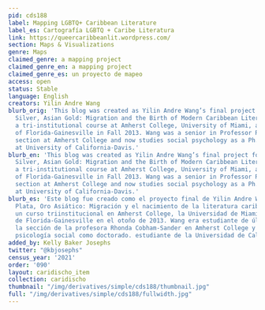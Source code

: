 ```yaml
---
pid: cds188
label: Mapping LGBTQ+ Caribbean Literature
label_es: Cartografía LGBTQ + Caribe Literatura
link: https://queercaribbeanlit.wordpress.com/
section: Maps & Visualizations
genre: Maps
claimed_genre: a mapping project
claimed_genre_en: a mapping project
claimed_genre_es: un proyecto de mapeo
access: open
status: Stable
language: English
creators: Yilin Andre Wang
blurb_orig: 'This blog was created as Yilin Andre Wang’s final project for &quot;Panama
  Silver, Asian Gold: Migration and the Birth of Modern Caribbean Literature,&quot;
  a tri-institutional course at Amherst College, University of Miami, and University
  of Florida-Gainesville in Fall 2013. Wang was a senior in Professor Rhonda Cobham-Sander’s
  section at Amherst College and now studies social psychology as a Ph.D. student
  at University of California-Davis.'
blurb_en: 'This blog was created as Yilin Andre Wang’s final project for &quot;Panama
  Silver, Asian Gold: Migration and the Birth of Modern Caribbean Literature,&quot;
  a tri-institutional course at Amherst College, University of Miami, and University
  of Florida-Gainesville in Fall 2013. Wang was a senior in Professor Rhonda Cobham-Sander’s
  section at Amherst College and now studies social psychology as a Ph.D. student
  at University of California-Davis.'
blurb_es: 'Este blog fue creado como el proyecto final de Yilin Andre Wang para &quot;Panamá
  Plata, Oro Asiático: Migración y el nacimiento de la literatura caribeña moderna&quot;.
  un curso triinstitucional en Amherst College, la Universidad de Miami y la Universidad
  de Florida-Gainesville en el otoño de 2013. Wang era estudiante de último año en
  la sección de la profesora Rhonda Cobham-Sander en Amherst College y ahora estudia
  psicología social como doctorado. estudiante de la Universidad de California-Davis.'
added_by: Kelly Baker Josephs
twitter: "@kbjosephs"
census_year: '2021'
order: '090'
layout: caridischo_item
collection: caridischo
thumbnail: "/img/derivatives/simple/cds188/thumbnail.jpg"
full: "/img/derivatives/simple/cds188/fullwidth.jpg"
---
```

